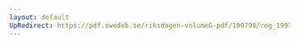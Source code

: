 ```yaml
---
layout: default
UpRedirect: https://pdf.swedeb.se/riksdagen-volumeG-pdf/199798/reg_199798/reg_199798_0325.pdf
---
```

